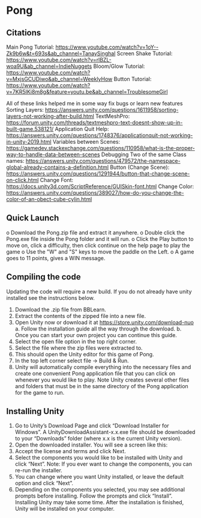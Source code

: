 # Pong


Citations
---------
Main Pong Tutorial: https://www.youtube.com/watch?v=1oY--Zk9b6w&t=693s&ab_channel=TanaySinghal
Screen Shake Tutorial: https://www.youtube.com/watch?v=rlBZL-woa9U&ab_channel=IndieNuggets
Bloom/Glow Tutorial: https://www.youtube.com/watch?v=MxjsGCUDiwo&ab_channel=WeeklyHow
Button Tutorial: https://www.youtube.com/watch?v=7KR5IKi8m8g&feature=youtu.be&ab_channel=TroublesomeGirl

All of these links helped me in some way fix bugs or learn new features
Sorting Layers: https://answers.unity.com/questions/1611958/sorting-layers-not-working-after-build.html
TextMeshPro: https://forum.unity.com/threads/textmeshpro-text-doesnt-show-up-in-built-game.538121/
Application Quit Help: https://answers.unity.com/questions/1748376/applicationquit-not-working-in-unity-2019.html
Variables between Scenes: https://gamedev.stackexchange.com/questions/110958/what-is-the-proper-way-to-handle-data-between-scenes
Debugging Two of the same Class names: https://answers.unity.com/questions/479572/the-namespace-global-already-contains-a-definition.html
Button (Change Scene): https://answers.unity.com/questions/1291944/button-that-change-scene-on-click.html
Change Font: https://docs.unity3d.com/ScriptReference/GUISkin-font.html
Change Color: https://answers.unity.com/questions/389027/how-do-you-change-the-color-of-an-obect-cube-cylin.html

Quick Launch
------------
o Download the Pong.zip file and extract it anywhere.
o Double click the Pong.exe file inside the Pong folder and it will run.
o Click the Play button to move on, click a difficulty, then click continue on the help page to play the game
o Use the "W" and "S" keys to move the paddle on the Left.
o A game goes to 11 points, gives a WIN message.

Compiling the code
------------------
Updating the code will require a new build. If you do not already have unity installed see the
instructions below.
1) Download the .zip file from BBLearn.
2) Extract the contents of the zipped file into a new file.
3) Open Unity now or download it at https://store.unity.com/download-nuo
  a. Follow the installation guide all the way through the download.
  b. Once you can start your own project you can continue this guide.
4) Select the open file option in the top right corner.
5) Select the file where the zip files were extracted to.
6) This should open the Unity editor for this game of Pong.
7) In the top left corner select file -> Build & Run.
8) Unity will automatically compile everything into the necessary files and create one convenient Pong application file that you can click on whenever you would like to play. Note Unity creates several other files and folders that must be in the same directory of the Pong application for the game to run.

Installing Unity
----------------
1. Go to Unity’s Download Page and click “Download Installer for Windows”. A UnityDownloadAssistant-x.x.exe file should be downloaded to your “Downloads” folder (where x.x is the current Unity version).
2. Open the downloaded installer. You will see a screen like this:
3. Accept the license and terms and click Next.
4. Select the components you would like to be installed with Unity and click “Next”. Note: If you ever want to change the components, you can re-run the installer.
5. You can change where you want Unity installed, or leave the default option and click “Next”.
6. Depending on the components you selected, you may see additional prompts before installing. Follow the prompts and click “Install”. Installing Unity may take some time. After the installation is finished, Unity will be installed on your computer.
